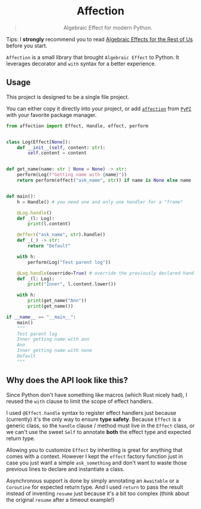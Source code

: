 <div align="center">

# Affection

> Algebraic Effect for modern Python.

</div>

Tips: I **strongly** recommend you to read [Algebraic Effects for the Rest of Us](https://overreacted.io/algebraic-effects-for-the-rest-of-us/)
before you start.

`Affection` is a small library that brought `Algebraic Effect` to Python.
It leverages decorator and `with` syntax for a better experience.

## Usage

This project is designed to be a single file project.

You can either copy it directly into your project, or add [`affection`](https://pypi.org/project/affection) from [`PyPI`](https://pypi.org/) with your favorite package manager. 

```py
from affection import Effect, Handle, effect, perform


class Log(Effect[None]):
    def __init__(self, content: str):
        self.content = content


def get_name(name: str | None = None) -> str:
    perform(Log(f"Getting name with {name}"))
    return perform(effect("ask_name", str)) if name is None else name


def main():
    h = Handle() # you need one and only one handler for a "frame"

    @Log.handle()
    def _(l: Log):
        print(l.content)

    @effect("ask_name", str).handle()
    def _(_) -> str:
        return "Default"

    with h:
        perform(Log("Test parent log"))

    @Log.handle(override=True) # override the previously declared handler.
    def _(l: Log):
        print("Inner", l.content.lower())

    with h:
        print(get_name("Ann"))
        print(get_name())

if __name__ == "__main__":
    main()
    """
    Test parent log
    Inner getting name with ann
    Ann
    Inner getting name with none
    Default
    """
```

## Why does the API look like this?

Since Python don't have something like macros (which Rust nicely had), I reused the `with` clause
to limit the scope of effect handlers.


I used `@Effect.handle` syntax to register effect handlers just because (currently) it's the only way to ensure **type safety**.
Because `Effect` is a generic class,
so the `handle` clause / method must live in the `Effect` class,
or we can't use the sweet `Self` to annotate **both** the effect type and expected return type.

Allowing you to customize `Effect` by inheriting is great for anything that comes with a context.
However I kept the `effect` factory function just in case you just want a simple `ask_something`
and don't want to waste those previous lines to declare and instantiate a class.

Asynchronous support is done by simply annotating an `Awaitable` or a `Coroutine` for expected return type.
And I used `return` to pass the result instead of inventing `resume` just because it's a bit too complex (think about the original `resume` after a timeout example!)